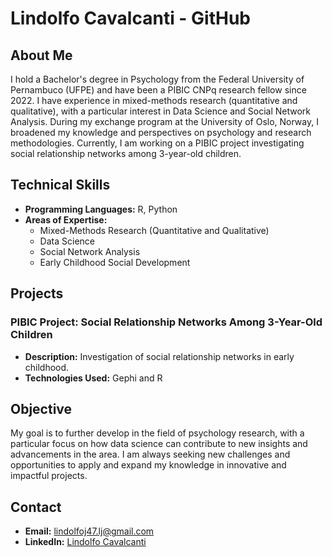 # Lindolfo Cavalcanti - GitHub

## About Me

I hold a Bachelor's degree in Psychology from the Federal University of Pernambuco (UFPE) and have been a PIBIC CNPq research fellow since 2022. I have experience in mixed-methods research (quantitative and qualitative), with a particular interest in Data Science and Social Network Analysis. During my exchange program at the University of Oslo, Norway, I broadened my knowledge and perspectives on psychology and research methodologies. Currently, I am working on a PIBIC project investigating social relationship networks among 3-year-old children.

## Technical Skills

- **Programming Languages:** R, Python
- **Areas of Expertise:** 
  - Mixed-Methods Research (Quantitative and Qualitative)
  - Data Science
  - Social Network Analysis
  - Early Childhood Social Development

## Projects

### PIBIC Project: Social Relationship Networks Among 3-Year-Old Children
- **Description:** Investigation of social relationship networks in early childhood.
- **Technologies Used:** Gephi and R

## Objective

My goal is to further develop in the field of psychology research, with a particular focus on how data science can contribute to new insights and advancements in the area. I am always seeking new challenges and opportunities to apply and expand my knowledge in innovative and impactful projects.

## Contact

- **Email:** [lindolfoj47.lj@gmail.com](mailto:lindolfoj47.lj@gmail.com)
- **LinkedIn:** [Lindolfo Cavalcanti](https://www.linkedin.com/in/lindolfo-cavalcanti/)
